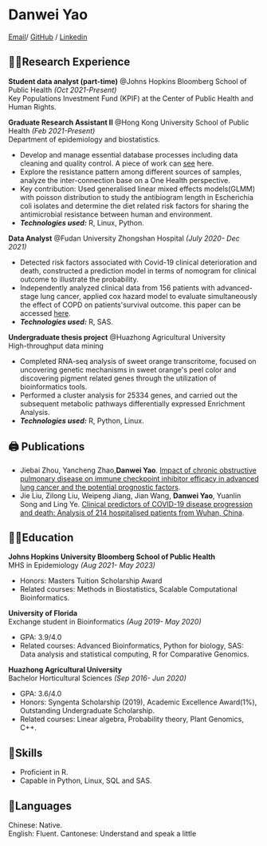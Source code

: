 # Danwei Yao

[Email](mailto:dyao11@jh.edu)/ [GitHub](https://github.com/hereagain-Y/) / [Linkedin](https://www.linkedin.com/in/danwei-yao-1450501a5/)

## 👩‍💻Research Experience  

**Student data analyst (part-time)**  @Johns Hopkins Bloomberg School of Public Health _(Oct 2021-Present)_  
Key Populations Investment Fund (KPIF) at the Center of Public Health and Human Rights.  

**Graduate Research Assistant II**   @Hong Kong University School of Public Health _(Feb 2021-Present)_    
Department of epidemiology and biostatistics.    
* Develop and manage essential database processes including data cleaning and quality control. A piece of work can [see](https://github.com/hereagain-Y/AMR_project) here.    
* Explore the resistance pattern among different sources of samples, analyze the inter-connection base on a One Health perspective.   
* Key contribution: Used generalised linear mixed effects models(GLMM) with poisson distribution to study the antibiogram length in Escherichia coli isolates and determine the diet related risk factors for sharing the antimicrobial resistance between human and environment.  
* **_Technologies used:_** R, Linux, Python.     
   
**Data Analyst**          @Fudan University Zhongshan Hospital _(July 2020- Dec 2021)_    
* Detected risk factors associated with Covid-19 clinical deterioration and death, constructed a prediction model in terms of nomogram for clinical outcome to illustrate the probability.  
* Independently analyzed clinical data from 156 patients with advanced-stage lung cancer, applied cox hazard model to evaluate simultaneously the effect of COPD on patients'survival outcome. this paper can be accessed [here](https://tlcr.amegroups.com/article/view/51988/html).  
* **_Technologies used:_** R, SAS.  

**Undergraduate thesis project**      @Huazhong Agricultural University              
High-throughput data mining   
* Completed RNA-seq analysis of sweet orange transcritome, focused on uncovering genetic mechanisms in sweet orange's peel color and discovering pigment related genes through the utilization of bioinformatics tools.    
* Performed a cluster analysis for 25334 genes, and carried out the subsequent metabolic pathways differentially expressed Enrichment Analysis.     
* **_Technologies used:_** R, Python, Linux.    

## 🖨 Publications    
*  Jiebai Zhou, Yancheng Zhao,**Danwei Yao**. [Impact of chronic obstructive pulmonary disease on immune checkpoint inhibitor efficacy in advanced lung cancer and the potential prognostic factors](https://tlcr.amegroups.com/article/view/51988/html).  
* Jie Liu, Zilong Liu, Weipeng Jiang, Jian Wang, **Danwei Yao**, Yuanlin Song and Ling Ye. [Clinical predictors of COVID-19 disease progression and death: Analysis of 214 hospitalised patients from Wuhan, China](https://pubmed.ncbi.nlm.nih.gov/33090710/).  




## 👩‍🎓Education 
**Johns Hopkins University Bloomberg School of Public Health**       
MHS in Epidemiology                _(Aug 2021- May 2023)_   
* Honors: Masters Tuition Scholarship Award
* Related courses: Methods in Biostatistics, Scalable Computational Bioinformatics. 

**University of Florida**   
Exchange student in Bioinformatics    _(Aug 2019- May 2020)_    
* GPA: 3.9/4.0       
* Related courses: Advanced Bioinformatics, Python for biology, SAS: Data analysis and statistical computing, R for Comparative Genomics.  

**Huazhong Agricultural University**     
Bachelor  Horticultural Sciences      _(Sep 2016- Jun 2020)_      
* GPA: 3.6/4.0   
* Honors: Syngenta Scholarship (2019), Academic Excellence Award(1%), Outstanding Undergraduate Scholarship.   
* Related courses: Linear algebra, Probability theory, Plant Genomics, C++.   


## 🎠Skills   
* Proficient in R.
* Capable in Python, Linux, SQL and SAS.   

## 📒Languages   
Chinese: Native.   
English: Fluent.
Cantonese: Understand and speak a little

